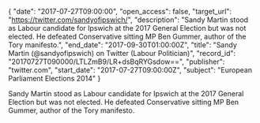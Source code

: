 {
  "date": "2017-07-27T09:00:00", 
  "open_access": false, 
  "target_url": "https://twitter.com/sandyofipswich/", 
  "description": "Sandy Martin stood as Labour candidate for Ipswich at the 2017 General Election but was not elected. He defeated Conservative sitting MP Ben Gummer, author of the Tory manifesto.", 
  "end_date": "2017-09-30T01:00:00Z", 
  "title": "Sandy Martin (@sandyofipswich) on Twitter (Labour Politician)", 
  "record_id": "20170727T090000/LTLZmB9/LR+dsBqRYGsdow==", 
  "publisher": "twitter.com", 
  "start_date": "2017-07-27T09:00:00Z", 
  "subject": "European Parliament Elections 2014"
}

Sandy Martin stood as Labour candidate for Ipswich at the 2017 General Election but was not elected. He defeated Conservative sitting MP Ben Gummer, author of the Tory manifesto.